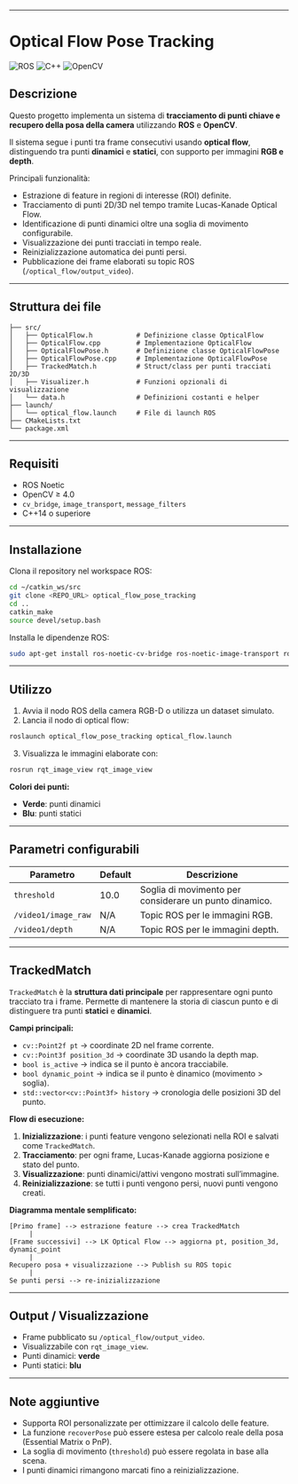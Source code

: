 
---

# Optical Flow Pose Tracking

![ROS](https://img.shields.io/badge/ROS-Noetic-blue) ![C++](https://img.shields.io/badge/C++-14-blue) ![OpenCV](https://img.shields.io/badge/OpenCV-4.0+-green)

## Descrizione

Questo progetto implementa un sistema di **tracciamento di punti chiave e recupero della posa della camera** utilizzando **ROS** e **OpenCV**.

Il sistema segue i punti tra frame consecutivi usando **optical flow**, distinguendo tra punti **dinamici** e **statici**, con supporto per immagini **RGB e depth**.

Principali funzionalità:

* Estrazione di feature in regioni di interesse (ROI) definite.
* Tracciamento di punti 2D/3D nel tempo tramite Lucas-Kanade Optical Flow.
* Identificazione di punti dinamici oltre una soglia di movimento configurabile.
* Visualizzazione dei punti tracciati in tempo reale.
* Reinizializzazione automatica dei punti persi.
* Pubblicazione dei frame elaborati su topic ROS (`/optical_flow/output_video`).

---

## Struttura dei file

```
├── src/
│   ├── OpticalFlow.h           # Definizione classe OpticalFlow
│   ├── OpticalFlow.cpp         # Implementazione OpticalFlow
│   ├── OpticalFlowPose.h       # Definizione classe OpticalFlowPose
│   ├── OpticalFlowPose.cpp     # Implementazione OpticalFlowPose
│   ├── TrackedMatch.h          # Struct/class per punti tracciati 2D/3D
│   ├── Visualizer.h            # Funzioni opzionali di visualizzazione
│   └── data.h                  # Definizioni costanti e helper
├── launch/
│   └── optical_flow.launch     # File di launch ROS
├── CMakeLists.txt
└── package.xml
```

---

## Requisiti

* ROS Noetic
* OpenCV ≥ 4.0
* `cv_bridge`, `image_transport`, `message_filters`
* C++14 o superiore

---

## Installazione

Clona il repository nel workspace ROS:

```bash
cd ~/catkin_ws/src
git clone <REPO_URL> optical_flow_pose_tracking
cd ..
catkin_make
source devel/setup.bash
```

Installa le dipendenze ROS:

```bash
sudo apt-get install ros-noetic-cv-bridge ros-noetic-image-transport ros-noetic-message-filters
```

---

## Utilizzo

1. Avvia il nodo ROS della camera RGB-D o utilizza un dataset simulato.
2. Lancia il nodo di optical flow:

```bash
roslaunch optical_flow_pose_tracking optical_flow.launch
```

3. Visualizza le immagini elaborate con:

```bash
rosrun rqt_image_view rqt_image_view
```

**Colori dei punti:**

* **Verde**: punti dinamici
* **Blu**: punti statici

---

## Parametri configurabili

| Parametro           | Default | Descrizione                                            |
| ------------------- | ------- | ------------------------------------------------------ |
| `threshold`         | 10.0    | Soglia di movimento per considerare un punto dinamico. |
| `/video1/image_raw` | N/A     | Topic ROS per le immagini RGB.                         |
| `/video1/depth`     | N/A     | Topic ROS per le immagini depth.                       |

---

## TrackedMatch

`TrackedMatch` è la **struttura dati principale** per rappresentare ogni punto tracciato tra i frame.
Permette di mantenere la storia di ciascun punto e di distinguere tra punti **statici** e **dinamici**.

**Campi principali:**

* `cv::Point2f pt` → coordinate 2D nel frame corrente.
* `cv::Point3f position_3d` → coordinate 3D usando la depth map.
* `bool is_active` → indica se il punto è ancora tracciabile.
* `bool dynamic_point` → indica se il punto è dinamico (movimento > soglia).
* `std::vector<cv::Point3f> history` → cronologia delle posizioni 3D del punto.

**Flow di esecuzione:**

1. **Inizializzazione**: i punti feature vengono selezionati nella ROI e salvati come `TrackedMatch`.
2. **Tracciamento**: per ogni frame, Lucas-Kanade aggiorna posizione e stato del punto.
3. **Visualizzazione**: punti dinamici/attivi vengono mostrati sull’immagine.
4. **Reinizializzazione**: se tutti i punti vengono persi, nuovi punti vengono creati.

**Diagramma mentale semplificato:**

```
[Primo frame] --> estrazione feature --> crea TrackedMatch
     |
[Frame successivi] --> LK Optical Flow --> aggiorna pt, position_3d, dynamic_point
     |
Recupero posa + visualizzazione --> Publish su ROS topic
     |
Se punti persi --> re-inizializzazione
```

---

## Output / Visualizzazione

* Frame pubblicato su `/optical_flow/output_video`.
* Visualizzabile con `rqt_image_view`.
* Punti dinamici: **verde**
* Punti statici: **blu**

---

## Note aggiuntive

* Supporta ROI personalizzate per ottimizzare il calcolo delle feature.
* La funzione `recoverPose` può essere estesa per calcolo reale della posa (Essential Matrix o PnP).
* La soglia di movimento (`threshold`) può essere regolata in base alla scena.
* I punti dinamici rimangono marcati fino a reinizializzazione.


